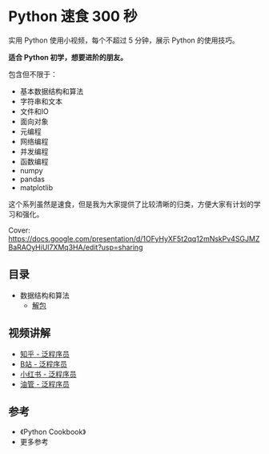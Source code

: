 # Python 速食 300 秒

实用 Python 使用小视频，每个不超过 5 分钟，展示 Python 的使用技巧。

**适合 Python 初学，想要进阶的朋友。**

包含但不限于：

- 基本数据结构和算法
- 字符串和文本
- 文件和IO
- 面向对象
- 元编程
- 网络编程
- 并发编程
- 函数编程
- numpy
- pandas
- matplotlib

这个系列虽然是速食，但是我为大家提供了比较清晰的归类，方便大家有计划的学习和强化。

Cover: https://docs.google.com/presentation/d/1OFyHyXF5t2qq12mNskPv4SGJMZBaRAOyHiUl7XMq3HA/edit?usp=sharing

## 目录

- 数据结构和算法
  - [解包](1-数据结构和算法/1-1-解包.ipynb)

## 视频讲解

- [知乎 - 泛程序员](https://www.zhihu.com/zvideo/1604974643713900544)
- [B站 - 泛程序员](https://www.bilibili.com/video/BV1wY411q7dn/?vd_source=da65fd0f11a3d90e543b48cf26e65fb7)
- [小红书 - 泛程序员](https://www.xiaohongshu.com/user/profile/5d093f22000000001201fe8a)
- [油管 - 泛程序员](https://www.youtube.com/watch?v=Jn92wKNF5kc&list=PL5ETbHWvsj-HMT5pFw6p6t_tPLI17l0y3)

## 参考

- 《Python Cookbook》
- 更多参考